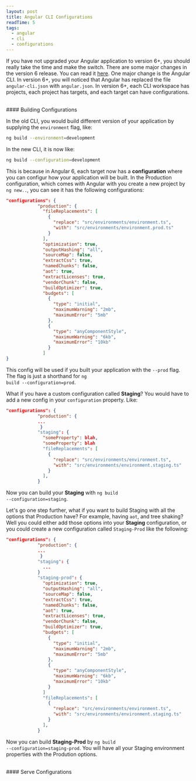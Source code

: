 ```yaml
---
layout: post
title: Angular CLI Configurations
readTime: 5
tags:
  - angular
  - cli
  - configurations
---
```


If you have not upgraded your Angular application to version 6+, you should really take the time and make the switch. There are some major changes
in the version 6 release. You can read it [here](https://github.com/angular/angular/blob/master/CHANGELOG.md#600-2018-05-03).
One major change is the Angular CLI. In version 6+, you will noticed that Angular has replaced the file <code>angular-cli.json</code> with
<code>angular.json</code>. In version 6+, each CLI workspace has projects, each project has targets, and each target can have configurations.

<br/>
#### Building Configurations

In the old CLI, you would build different version of your application by supplying the <code>environment</code> flag, like: 
```bash
ng build --environment=development
``` 

In the new CLI, it is now like:
```bash
ng build --configuration=development
``` 

This is because in Angular 6, each target now has a **configuration** where you can configur how your application will be built. In the Production configuration, which comes with Angular with you create a new project by <code>ng new..</code>, you can see it has the following configurations:

```json
"configurations": {
            "production": {
              "fileReplacements": [
                {
                  "replace": "src/environments/environment.ts",
                  "with": "src/environments/environment.prod.ts"
                }
              ],
              "optimization": true,
              "outputHashing": "all",
              "sourceMap": false,
              "extractCss": true,
              "namedChunks": false,
              "aot": true,
              "extractLicenses": true,
              "vendorChunk": false,
              "buildOptimizer": true,
              "budgets": [
                {
                  "type": "initial",
                  "maximumWarning": "2mb",
                  "maximumError": "5mb"
                },
                {
                  "type": "anyComponentStyle",
                  "maximumWarning": "6kb",
                  "maximumError": "10kb"
                }
              ]
}
```

This config will be used if you built your application with the <code>--prod</code> flag. The flag is just a shorthand for 
<code>ng build --configuration=prod</code>. 

What if you have a custom configuration called **Staging**? You would have to add a new config in your <code>configuration</code>
property. Like:

```json
"configurations": {
            "production": {
            ...
             }
            "staging": {
              "someProperty": blah,
              "someProperty": blah
              "fileReplacements": [
                {
                  "replace": "src/environments/environment.ts",
                  "with": "src/environments/environment.staging.ts"
                }
              ],
            }
```

Now you can build your **Staging** with <code>ng build --configuration=staging</code>. 

Let's go one step further, what if you want to build Staging with all the options that Production have? For example, having
<code>aot</code>, and tree shaking? Well you could either add those options into your **Staging** configuration, or you could create
a new configuration called <code>Staging-Prod</code> like the following:

```json
"configurations": {
            "production": {
            ...
             }
            "staging": {
              ...
            }
            "staging-prod": {
              "optimization": true,
              "outputHashing": "all",
              "sourceMap": false,
              "extractCss": true,
              "namedChunks": false,
              "aot": true,
              "extractLicenses": true,
              "vendorChunk": false,
              "buildOptimizer": true,
              "budgets": [
                {
                  "type": "initial",
                  "maximumWarning": "2mb",
                  "maximumError": "5mb"
                },
                {
                  "type": "anyComponentStyle",
                  "maximumWarning": "6kb",
                  "maximumError": "10kb"
                }
              ]
              "fileReplacements": [
                {
                  "replace": "src/environments/environment.ts",
                  "with": "src/environments/environment.staging.ts"
                }
              ],
            }
```
Now you can build **Staging-Prod** by <code>ng build --configuration=staging-prod</code>. You will have all your Staging
environment properties with the Prodution options.

<br/>
#### Serve Configurations
